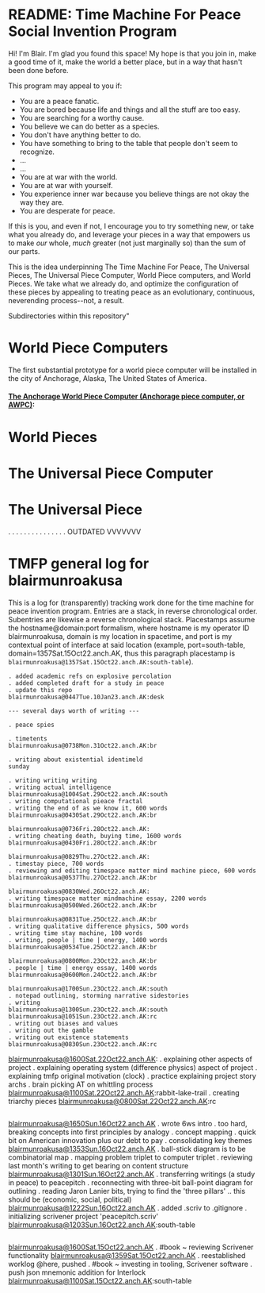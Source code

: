 # README: Time Machine For Peace Social Invention Program

Hi! I'm Blair. I'm glad you found this space! My hope is that you join in, make a good time of it, make the world a better place, but in a way that hasn't been done before.

This program may appeal to you if:
- You are a peace fanatic.
- You are bored because life and things and all the stuff are too easy.
- You are searching for a worthy cause.
- You believe we can do better as a species.
- You don't have anything better to do.
- You have something to bring to the table that people don't seem to recognize.
- ...
- ...
- You are at war with the world.
- You are at war with yourself.
- You experience inner war because you believe things are not okay the way they are.
- You are desperate for peace.

If this is you, and even if not, I encourage you to try something new, or take what you already do, and leverage your pieces in a way that empowers us to make _our_ whole, _much_ greater (not just marginally so) than the sum of our parts.

This is the idea underpinning The Time Machine For Peace, The Universal Pieces, The Universal Piece Computer, World Piece computers, and World Pieces. We take what we already do, and optimize the configuration of these pieces by appealing to treating peace as an evolutionary, continuous, neverending process--not, a result.

Subdirectories within this repository"

# World Piece Computers

The first substantial prototype for a world piece computer will be installed in the city of Anchorage, Alaska, The United States of America.

#### [The Anchorage World Piece Computer (Anchorage piece computer, or AWPC)](./anchorage_wpc):

# World Pieces

# The Universal Piece Computer

# The Universal Piece
.
.
.
.
.
.
.
.
.
.
.
.
.
.
.
OUTDATED VVVVVVV


# TMFP general log for blairmunroakusa

This is a log for (transparently) tracking work done for the time machine for peace invention program. Entries are a stack, in reverse chronological order. Subentries are likewise a reverse chronological stack. Placestamps assume the hostname@domain:port formalism, where hostname is my operator ID blairmunroakusa, domain is my location in spacetime, and port is my contextual point of interface at said location (example, port=south-table, domain=1357Sat.15Oct22.anch.AK, thus this paragraph placestamp is `blairmunroakusa@1357Sat.15Oct22.anch.AK:south-table`).


```
. added academic refs on explosive percolation
. added completed draft for a study in peace
. update this repo
blairmunroakusa@0447Tue.10Jan23.anch.AK:desk
```
```
--- several days worth of writing ---
```
```
. peace spies
```
```
. timetents
blairmunroakusa@0738Mon.31Oct22.anch.AK:br
```
```
. writing about existential identimeld
sunday
```
```
. writing writing writing
. writing actual intelligence
blairmunroakusa@1004Sat.29Oct22.anch.AK:south
. writing computational pieace fractal
. writing the end of as we know it, 600 words
blairmunroakusa@0430Sat.29Oct22.anch.AK:br
```
```
blairmunroakusa@0736Fri.28Oct22.anch.AK:
. writing cheating death, buying time, 1600 words
blairmunroakusa@0430Fri.28Oct22.anch.AK:br
```
```
blairmunroakusa@0829Thu.27Oct22.anch.AK:
. timestay piece, 700 words
. reviewing and editing timespace matter mind machine piece, 600 words
blairmunroakusa@0537Thu.27Oct22.anch.AK:br
```
```
blairmunroakusa@0830Wed.26Oct22.anch.AK:
. writing timespace matter mindmachine essay, 2200 words
blairmunroakusa@0500Wed.26Oct22.anch.AK:br
```
```
blairmunroakusa@0831Tue.25Oct22.anch.AK:br
. writing qualitative difference physics, 500 words
. writing time stay machine, 100 words
. writing, people | time | energy, 1400 words
blairmunroakusa@0534Tue.25Oct22.anch.AK:br
```
```
blairmunroakusa@0800Mon.23Oct22.anch.AK:br
. people | time | energy essay, 1400 words
blairmunroakusa@0600Mon.24Oct22.anch.AK:br
```
```
blairmunroakusa@1700Sun.23Oct22.anch.AK:south
. notepad outlining, storming narrative sidestories
. writing
blairmunroakusa@1300Sun.23Oct22.anch.AK:south
blairmunroakusa@1051Sun.23Oct22.anch.AK:rc
. writing out biases and values
. writing out the gamble
. writing out existence statements
blairmunroakusa@0830Sun.23Oct22.anch.AK:rc
```
blairmunroakusa@1600Sat.22Oct22.anch.AK:
. explaining other aspects of project
. explaining operating system (difference physics) aspect of project
. explaining tmfp original motivation (clock)
. practice explaining project story archs
. brain picking AT on whittling process
blairmunroakusa@1100Sat.22Oct22.anch.AK:rabbit-lake-trail
. creating triarchy pieces
blairmunroakusa@0800Sat.22Oct22.anch.AK:rc
```
```
blairmunroakusa@1650Sun.16Oct22.anch.AK
. wrote 6ws intro
. too hard, breaking concepts into first principles by analogy
. concept mapping
. quick bit on American innovation plus our debt to pay
. consolidating key themes
blairmunroakusa@1353Sun.16Oct22.anch.AK
. ball-stick diagram is to be combinatorial map
. mapping problem triplet to computer triplet
. reviewing last month's writing to get bearing on content structure
blairmunroakusa@1301Sun.16Oct22.anch.AK
. transferring writings (a study in peace) to peacepitch
. reconnecting with three-bit ball-point diagram for outlining
. reading Jaron Lanier bits, trying to find the 'three pillars'
.. this should be (economic, social, political)
blairmunroakusa@1222Sun.16Oct22.anch.AK
. added .scriv to .gitignore
. initializing scrivener project 'peacepitch.scriv'
blairmunroakusa@1203Sun.16Oct22.anch.AK:south-table
```
```
blairmunroakusa@1600Sat.15Oct22.anch.AK
. #book ~ reviewing Scrivener functionality
blairmunroakusa@1359Sat.15Oct22.anch.AK
. reestablished worklog @here, pushed
. #book ~ investing in tooling, Scrivener software
. push json mnemonic addition for Interlock
blairmunroakusa@1100Sat.15Oct22.anch.AK:south-table
```
